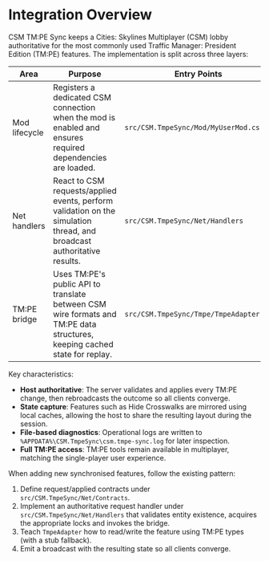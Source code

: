# Integration Overview

CSM TM:PE Sync keeps a Cities: Skylines Multiplayer (CSM) lobby authoritative for the most commonly used Traffic Manager: President Edition (TM:PE) features. The implementation is split across three layers:

| Area | Purpose | Entry Points |
|------|---------|--------------|
| Mod lifecycle | Registers a dedicated CSM connection when the mod is enabled and ensures required dependencies are loaded. | `src/CSM.TmpeSync/Mod/MyUserMod.cs` |
| Net handlers | React to CSM requests/applied events, perform validation on the simulation thread, and broadcast authoritative results. | `src/CSM.TmpeSync/Net/Handlers` |
| TM:PE bridge | Uses TM:PE's public API to translate between CSM wire formats and TM:PE data structures, keeping cached state for replay. | `src/CSM.TmpeSync/Tmpe/TmpeAdapter.cs` |

Key characteristics:

- **Host authoritative**: The server validates and applies every TM:PE change, then rebroadcasts the outcome so all clients converge.
- **State capture**: Features such as Hide Crosswalks are mirrored using local caches, allowing the host to share the resulting layout during the session.
- **File-based diagnostics**: Operational logs are written to `%APPDATA%\CSM.TmpeSync\csm.tmpe-sync.log` for later inspection.
- **Full TM:PE access**: TM:PE tools remain available in multiplayer, matching the single-player user experience.

When adding new synchronised features, follow the existing pattern:

1. Define request/applied contracts under `src/CSM.TmpeSync/Net/Contracts`.
2. Implement an authoritative request handler under `src/CSM.TmpeSync/Net/Handlers` that validates entity existence, acquires the appropriate locks and invokes the bridge.
3. Teach `TmpeAdapter` how to read/write the feature using TM:PE types (with a stub fallback).
4. Emit a broadcast with the resulting state so all clients converge.
